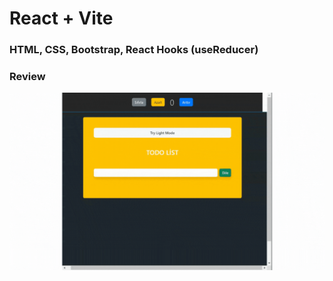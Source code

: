 # React + Vite

### HTML, CSS, Bootstrap, React Hooks (useReducer)

### Review
![public/todo_app_reducer.gif](public/todo_app_reducer.gif)